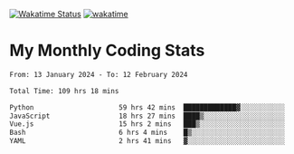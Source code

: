 [![Wakatime Status](https://github.com/noopurphalak/noopurphalak/workflows/wakatime-status-update/badge.svg)](https://github.com/noopurphalak/noopurphalak/actions/workflows/main.yml)
[![wakatime](https://wakatime.com/badge/user/80ace140-ef40-4fdd-b8ed-f3be3d2e1aea.svg)](https://wakatime.com/@80ace140-ef40-4fdd-b8ed-f3be3d2e1aea)

# My Monthly Coding Stats

<!--START_SECTION:waka-->

```txt
From: 13 January 2024 - To: 12 February 2024

Total Time: 109 hrs 18 mins

Python                     59 hrs 42 mins  █████████████▓░░░░░░░░░░░   54.18 %
JavaScript                 18 hrs 27 mins  ████▒░░░░░░░░░░░░░░░░░░░░   16.74 %
Vue.js                     15 hrs 2 mins   ███▒░░░░░░░░░░░░░░░░░░░░░   13.65 %
Bash                       6 hrs 4 mins    █▒░░░░░░░░░░░░░░░░░░░░░░░   05.51 %
YAML                       2 hrs 41 mins   ▓░░░░░░░░░░░░░░░░░░░░░░░░   02.44 %
```

<!--END_SECTION:waka-->
